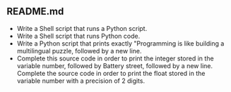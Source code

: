## README.md
* Write a Shell script that runs a Python script.
* Write a Shell script that runs Python code.
* Write a Python script that prints exactly "Programming is like building a multilingual puzzle, followed by a new line.
* Complete this source code in order to print the integer stored in the variable number, followed by Battery street, followed by a new line.
Complete the source code in order to print the float stored in the variable number with a precision of 2 digits.